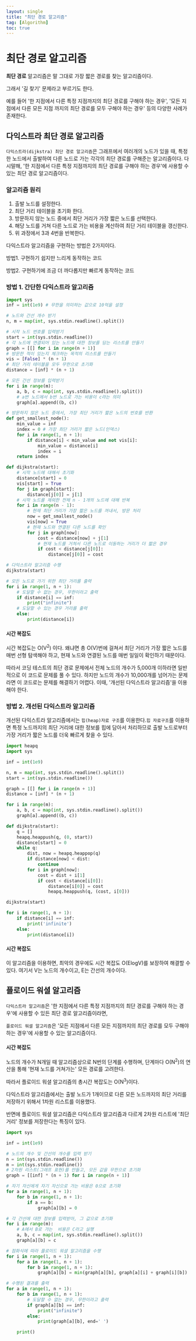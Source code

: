 ```yaml
---
layout: single
title: "최단 경로 알고리즘"
tag: [Algorithm]
toc: true
---
```




# 최단 경로 알고리즘



**최단 경로** 알고리즘은 말 그대로 가장 짧은 경로를 찾는 알고리즘이다.

그래서 '길 찾기' 문제라고 부르기도 한다.

예를 들어 '한 지점에서 다른 특정 지점까지의 최단 경로를 구해야 하는 경우', '모든 지점에서 다른 모든 지점 까지의 최단 경로를 모두 구해야 하는 경우' 등의 다양한 사례가 존재한다.



## 다익스트라 최단 경로 알고리즘

``다익스트라(dijkstra) 최단 경로 알고리즘``은 그래프에서 여러개의 노드가 있을 때, 특정한 노드에서 출발하여 다른 노드로 가는 각각의 최단 경로를 구해준는 알고리즘이다. 다시말해,  '한 지점에서 다른 특정 지점까지의 최단 경로를 구해야 하는 경우'에 사용할 수 있는 최단 경로 알고리즘이다. 



### 알고리즘 원리

1. 출발 노드를 설정한다.
2. 최단 거리 테이블을 초기화 한다.
3. 방문하지 않는 노드 중에서 최단 거리가 가장 짧은 노드를 선택한다.
4. 해당 노드를 거쳐 다른 노드로 가는 비용을 계산하여 최단 거리 테이블을 갱신한다.
5. 위 과정에서 3과 4번을 반복한다.



다익스트라 알고리즘을 구현하는 방법은 2가지이다.

방법1. 구현하기 쉽지만 느리게 동작하는 코드

방법2. 구현하기에 조금 더 까다롭지만 빠르게 동작하는 코드



### 방법 1. 간단한 다익스트라 알고리즘

```python
import sys
inf = int(1e9) # 무한을 의미하는 값으로 10억을 설정

# 노드와 간선 개수 받기
n, m = map(int, sys.stdin.readline().split())

# 시작 노드 번호를 입력받기
start = int(sys.stdin.readline())
# 각 노드에 연결되어 있는 노드에 대한 정보를 담는 리스트를 만들기
graph = [[] for i in range(n + 1)]
# 방문한 적이 있는지 체크하는 목적의 리스트를 만들기
vis = [False] * (n + 1)
# 최단 거리 테이블을 모두 무한으로 초기화
distance = [inf] * (n + 1)

# 모든 간선 정보를 입력받기
for i in range(m):
    a, b, c = map(int, sys.stdin.readline().split())
    # a번 노드에서 b번 노드로 가는 비용이 c라는 의미
    graph[a].append((b, c))

# 방문하지 않은 노드 중에서, 가장 최단 거리가 짧은 노드의 번호를 반환
def get_smallest_node():
    min_value = inf
    index = 0 # 가장 최단 거리가 짧은 노드(인덱스)
    for i in range(1, n + 1):
        if distance[i] < min_value and not vis[i]:
            min_value = distance[i]
            index = i
    return index

def dijkstra(start):
    # 시작 노드에 대해서 초기화
    distance[start] = 0
    vis[start] = True
    for j in graph[start]:
        distance[j[0]] = j[1]
    # 시작 노드를 제외한 전체 n - 1개의 노드에 대해 반복
    for i in range(n - 1):
        # 현재 최단 거리가 가장 짧은 노드를 꺼내서, 방문 처리
        now = get_smallest_node()
        vis[now] = True
        # 현재 노드와 연결된 다른 노드를 확인
        for j in graph[now]:
            cost = distance[now] + j[1]
            # 현재 노드를 거쳐서 다른 노드로 이동하는 거리가 더 짧은 경우
            if cost < distance[j[0]]:
                distance[j[0]] = cost

# 다익스트라 알고리즘 수행
dijkstra(start)

# 모든 노드로 가기 위한 최단 거리를 출력
for i in range(1, n + 1):
    # 도달할 수 없는 경우, 무한이라고 출력
    if distance[i] == inf:
        print("infinite")
    # 도달할 수 있는 경우 거리를 출력
    else:
        print(distance[i])

```



#### 시간 복잡도

시간 복잡도는 O(V<sup>2</sup>) 이다. 왜냐면 총 O(V)번에 걸쳐서 최단 거리가 가장 짧은 노드를 매번 선형 탐색해야 하고, 현재 노드와 연결된 노드를 매번 일일이 확인하기 때문이다.

따라서 코딩 테스트의 최단 경로 문제에서 전체 노드의 개수가 5,000개 이하라면 일반적으로 이 코드로 문제를 풀 수 있다. 하지만 노드의 개수가 10,000개를 넘어가는 문제라면 이 코드로는 문제를 해결하기 어렵다. 이때, '개선된 다익스트라 알고리즘'을 이용해야 한다.



### 방법 2. 개선된 다익스트라 알고리즘

개선된 다익스트라 알고리즘에서는 ``힙(heap)자료 구조``를 이용한다.``힙 자료구조``를 이용하면 특정 노드까지의 최단 거리에 대한 정보를 힙에 담아서 처리하므로 출발 노드로부터 가장 거리가 짧은 노드를 더욱 빠르게 찾을 수 있다.

```python
import heapq
import sys

inf = int(1e9)

n, m = map(int, sys.stdin.readline().split())
start = int(sys.stdin.readline())

graph = [[] for i in range(n + 1)]
distance = [inf] * (n + 1)

for i in range(m):
    a, b, c = map(int, sys.stdin.readline().split())
    graph[a].append((b, c))

def dijkstra(start):
    q = []
    heapq.heappush(q, (0, start))
    distance[start] = 0
    while q:
        dist, now = heapq.heappop(q)
        if distance[now] < dist:
            continue
        for i in graph[now]:
            cost = dist + i[1]
            if cost < distance[i[0]]:
                distance[i[0]] = cost
                heapq.heappush(q, (cost, i[0]))

dijkstra(start)

for i in range(1, n + 1):
    if distance[i] == inf:
        print('infinite')
    else:
        print(distance[i])
```



#### 시간 복잡도

이 알고리즘을 이용하면, 최악의 경우에도 시간 복잡도 O(ElogV)를 보장하여 해결할 수 있다. 여기서 V는 노드의 개수이고, E는 간선의 개수이다.





## 플로이드 워셜 알고리즘

``다익스트라 알고리즘``은 '한 지점에서 다른 특정 지점까지의 최단 경로를 구해야 하는 경우'에 사용할 수 있든 최단 경로 알고리즘이라면, 

``플로이드 워셜 알고리즘``은 '모든 지점에서 다른 모든 지점까지의 최단 경로를 모두 구해야 하는 경우'에 사용할 수 있는 알고리즘이다.



#### 시간 복잡도

노드의 개수가 N개일 때 알고리즘상으로 N번의 단계를 수행하며, 단계마다 O(N<sup>2</sup>)의 연산을 통해 '현재 노드를 거쳐가는' 모든 경로를 고려한다.

따라서 플로이드 워셜 알고리즘의 총시간 복잡도는 O(N<sup>3</sup>)이다.

다익스트라 알고리즘에서는 출발 노드가 1개이므로 다른 모든 노드까지의 최단 거리를 저장하기 위해서 1차원 리스트를 이용했다. 

반면에 플로이드 워셜 알고리즘은 다익스트라 알고리즘과 다르게 2차원 리스트에 '최단 거리' 정보를 저장한다는 특징이 있다.



```python
import sys

inf = int(1e9)

# 노드의 개수 및 간선의 개수를 입력 받기
n = int(sys.stdin.readline())
m = int(sys.stdin.readline())
# 2차원 리스트(그래프 표현)를 만들고, 모든 값을 무한으로 초기화
graph = [[inf] * (n + 1) for i in range(n + 1)]

# 자기 자신에게 자기 자신으로 가는 비용은 0으로 초기화
for a in range(1, n + 1):
    for b in range(1, n + 1):
        if a == b:
            graph[a][b] = 0

# 각 간선에 대한 정보를 입력받아, 그 값으로 초기화
for i in range(m):
    # A에서 B로 가는  비용은 C라고 실행
    a, b, c = map(int, sys.stdin.readline().split())
    graph[a][b] = c

# 점화식에 따라 플로이드 워셜 알고리즘을 수행
for i in range(1, n + 1):
    for a in range(1, n + 1):
        for b in range(1, n + 1):
            graph[a][b] = min(graph[a][b], graph[a][i] + graph[i][b])

# 수행된 결과를 출력
for a in range(1, n + 1):
    for b in range(1, n + 1):
        # 도달할 수 없는 경우, 무한이라고 출력
        if graph[a][b] == inf:
            print("infinite")
        else:
            print(graph[a][b], end=' ')

    print()
```

